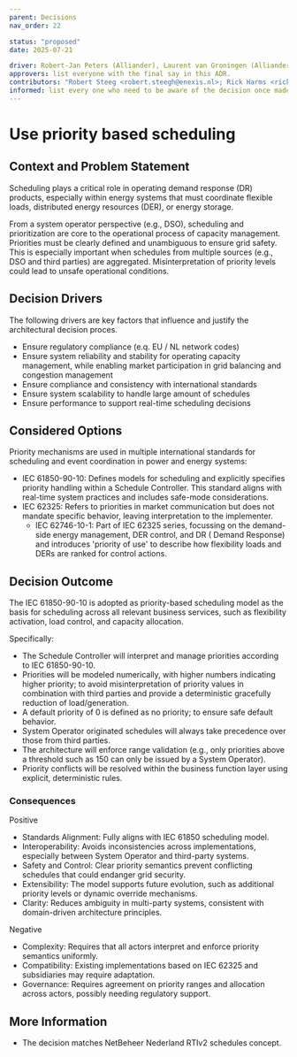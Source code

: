```yaml
---
parent: Decisions
nav_order: 22

status: "proposed"
date: 2025-07-21

driver: Robert-Jan Peters (Alliander), Laurent van Groningen (Alliander)
approvers: list everyone with the final say in this ADR.
contributors: "Robert Steeg <robert.steegh@enexis.nl>; Rick Harms <rick.harms@stedin.net>"
informed: list every one who need to be aware of the decision once made.
---
```


<!-- markdownlint-disable-next-line MD025 -->

# Use priority based scheduling

## Context and Problem Statement

Scheduling plays a critical role in operating demand response (DR) products, especially within energy systems that must
coordinate flexible loads, distributed energy resources (DER), or energy storage.

From a system operator perspective (e.g., DSO), scheduling and prioritization are core to the operational process of
capacity management. Priorities must be clearly defined and unambiguous to ensure grid safety. This is especially
important when schedules from multiple sources (e.g., DSO and third parties) are aggregated. Misinterpretation of
priority levels could lead to unsafe operational conditions.

## Decision Drivers

The following drivers are key factors that influence and justify the architectural decision proces.

* Ensure regulatory compliance (e.q. EU / NL network codes)
* Ensure system reliability and stability for operating capacity management, while enabling market participation in grid
  balancing and congestion management
* Ensure compliance and consistency with international standards
* Ensure system scalability to handle large amount of schedules
* Ensure performance to support real-time scheduling decisions

## Considered Options

Priority mechanisms are used in multiple international standards for scheduling and event coordination in power and
energy systems:

* IEC 61850-90-10: Defines models for scheduling and explicitly specifies priority handling within a Schedule
  Controller. This standard aligns with real-time system practices and includes safe-mode considerations.
* IEC 62325: Refers to priorities in market communication but does not mandate specific behavior, leaving interpretation
  to the implementer.
    * IEC 62746-10-1: Part of IEC 62325 series, focussing on the demand-side energy management, DER control, and DR (
      Demand Response) and introduces 'priority of use' to describe how flexibility loads and DERs are ranked for
      control actions.

## Decision Outcome

The IEC 61850-90-10 is adopted as priority-based scheduling model as the basis for scheduling across all relevant
business services, such as flexibility activation, load control, and capacity allocation.

Specifically:

* The Schedule Controller will interpret and manage priorities according to IEC 61850-90-10.
* Priorities will be modeled numerically, with higher numbers indicating higher priority; to avoid
  misinterpretation of priority values in combination with third parties and provide a deterministic gracefully
  reduction of load/generation.
* A default priority of 0 is defined as no priority; to ensure safe default behavior.
* System Operator originated schedules will always take precedence over those from third parties.
* The architecture will enforce range validation (e.g., only priorities above a threshold such as 150 can only be issued
  by a System Operator).
* Priority conflicts will be resolved within the business function layer using explicit, deterministic rules.

### Consequences

Positive

* Standards Alignment: Fully aligns with IEC 61850 scheduling model.
* Interoperability: Avoids inconsistencies across implementations, especially between System Operator and third-party systems.
* Safety and Control: Clear priority semantics prevent conflicting schedules that could endanger grid security.
* Extensibility: The model supports future evolution, such as additional priority levels or dynamic override mechanisms.
* Clarity: Reduces ambiguity in multi-party systems, consistent with domain-driven architecture principles.

Negative

* Complexity: Requires that all actors interpret and enforce priority semantics uniformly.
* Compatibility: Existing implementations based on IEC 62325 and subsidiaries may require adaptation.
* Governance: Requires agreement on priority ranges and allocation across actors, possibly needing regulatory support.

## More Information

*  The decision matches NetBeheer Nederland RTIv2 schedules concept.